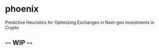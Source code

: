 # phoenix
Predictive Heuristics for Optimizing Exchanges in Next-gen Investments in Crypto
## -- WIP --
